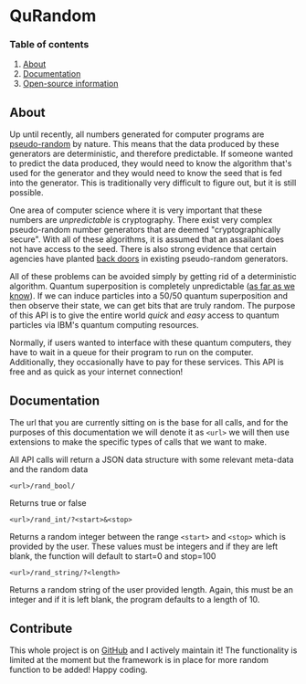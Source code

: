 # QuRandom

### Table of contents
1. [About](#about)
2. [Documentation](#documentation)
3. [Open-source information](#contribute)

## About
Up until recently, all numbers generated for computer programs are [pseudo-random](https://en.wikipedia.org/wiki/Pseudorandom_number_generator) by nature. This means that the data produced by these generators are deterministic, and therefore predictable. If someone wanted to predict the data produced, they would need to know the algorithm that's used for the generator and they would need to know the seed that is fed into the generator. This is traditionally very difficult to figure out, but it is still possible.

One area of computer science where it is very important that these numbers are *unpredictable* is cryptography. There exist very complex pseudo-random number generators that are deemed "cryptographically secure". With all of these algorithms, it is assumed that an assailant does not have access to the seed. There is also strong evidence that certain agencies have planted [back doors](https://blog.cryptographyengineering.com/2013/09/18/the-many-flaws-of-dualecdrbg/) in existing pseudo-random generators.

All of these problems can be avoided simply by getting rid of a deterministic algorithm. Quantum superposition is completely unpredictable ([as far as we know](https://www.nature.com/articles/439392d)). If we can induce particles into a 50/50 quantum superposition and then observe their state, we can get bits that are truly random. The purpose of this API is to give the entire world *quick* and *easy* access to quantum particles via IBM's quantum computing resources.

Normally, if users wanted to interface with these quantum computers, they have to wait in a queue for their program to run on the computer. Additionally, they occasionally have to pay for these services. This API is free and as quick as your internet connection!

## Documentation

The url that you are currently sitting on is the base for all calls, and for the purposes of this documentation we will denote it as `<url>` we will then use extensions to make the specific types of calls that we want to make.

All API calls will return a JSON data structure with some relevant meta-data and the random data

```
<url>/rand_bool/
```
Returns true or false

```
<url>/rand_int/?<start>&<stop>
```
Returns a random integer between the range `<start>` and `<stop>` which is provided by the user. These values must be integers and if they are left blank, the function will default to start=0 and stop=100

```
<url>/rand_string/?<length>
```
Returns a random string of the user provided length. Again, this must be an integer and if it is left blank, the program defaults to a length of 10.

## Contribute
This whole project is on [GitHub](https://github.com/NoahSchiro/QuRandom) and I actively maintain it! The functionality is limited at the moment but the framework is in place for more random function to be added! Happy coding.
